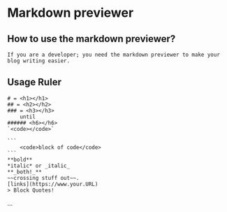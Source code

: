 # Markdown previewer

## How to use the markdown previewer?
    If you are a developer; you need the markdown previewer to make your blog writing easier.

## Usage Ruler
    # = <h1></h1>
    ## = <h2></h2>
    ### = <h3></h3> 
        until 
    ###### <h6></h6>
    `<code></code>`

    ```
        <code>block of code</code>
    ```
    **bold** 
    *italic* or _italic_ 
    **_both!_**
    ~~crossing stuff out~~.
    [links](https://www.your.URL)
    > Block Quotes!

...
